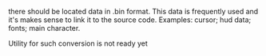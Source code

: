 there should be located data in .bin format. This data is frequently used and
it's makes sense to link it to the source code.
Examples:
cursor;
hud data;
fonts;
main character.

Utility for such conversion is not ready yet